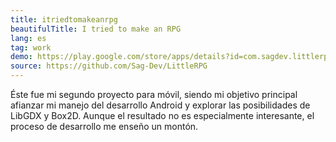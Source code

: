 ```yaml
---
title: itriedtomakeanrpg
beautifulTitle: I tried to make an RPG
lang: es
tag: work
demo: https://play.google.com/store/apps/details?id=com.sagdev.littlerpg
source: https://github.com/Sag-Dev/LittleRPG
---
```



Éste fue mi segundo proyecto para móvil, siendo mi objetivo principal
afianzar mi manejo del desarrollo Android y explorar las posibilidades de LibGDX
y Box2D. Aunque el resultado no es especialmente interesante, el proceso de
desarrollo me enseño un montón.
